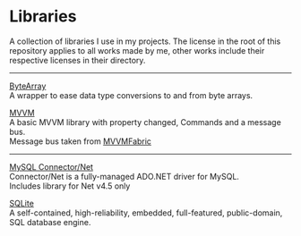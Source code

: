 # Libraries
A collection of libraries I use in my projects.
The license in the root of this repository applies to all works made by me, other works include their respective licenses in their directory.

---
[ByteArray](https://github.com/Solybum/Libraries/tree/master/ByteArray)  
A wrapper to ease data type conversions to and from byte arrays.  

[MVVM](https://github.com/Solybum/Libraries/tree/master/MVVM)  
A basic MVVM library with property changed, Commands and a message bus.  
Message bus taken from [MVVMFabric](https://github.com/brentedwards/MvvmFabric/tree/master/MvvmFabric/Messaging)  

---

[MySQL Connector/Net](https://dev.mysql.com/downloads/connector/net/)  
Connector/Net is a fully-managed ADO.NET driver for MySQL.  
Includes library for Net v4.5 only  

[SQLite](https://www.sqlite.org/)  
A self-contained, high-reliability, embedded, full-featured, public-domain, SQL database engine.  
